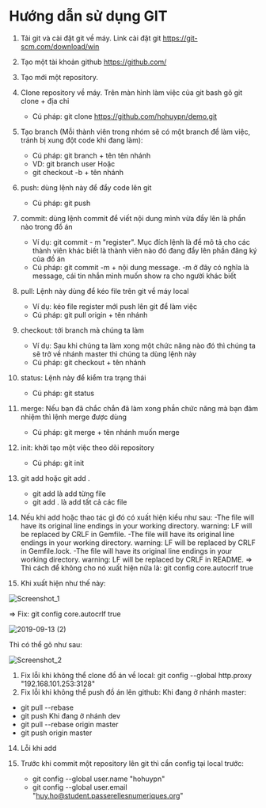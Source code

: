 ﻿# Hướng dẫn sử dụng GIT
1. Tải git và cài đặt git về máy. Link cài đặt git https://git-scm.com/download/win
2. Tạo một tài khoản github https://github.com/
3. Tạo mới một repository.
3. Clone repository về máy. Trên màn hình làm việc của git bash gõ git clone + địa chỉ
    - Cú pháp: git clone https://github.com/hohuypn/demo.git
4. Tạo branch (Mỗi thành viên trong nhóm sẽ có một branch để làm việc, tránh bị xung đột code khi đang làm):
    - Cú pháp: git branch + tên tên nhánh
    - VD: git branch user
    Hoặc
    - git checkout -b + tên nhánh
5. push: dùng lệnh này để đẩy code lên git
    - Cú pháp: git push
6. commit: dùng lệnh commit để viết nội dung mình vừa đầy lên là phần nào trong đồ án
    - Ví dụ: git commit - m "register". Mục đích lệnh là để mô tả cho các thành viên khác biết là thành viên nào đó đang đẩy lên phần đăng ký của đồ án
    - Cú pháp: git commit -m + nội dung message. -m ở đây có nghĩa là message, cái tin nhắn mình muốn show ra cho người khác biết
7. pull: Lệnh này dùng để kéo file trên git về máy local
    - Ví dụ: kéo file register mới push lên git để làm việc
    - Cú pháp: git pull origin + tên nhánh
8. checkout: tới branch mà chúng ta làm
    - Ví dụ: Sau khi chúng ta làm xong một chức năng nào đó thì chúng ta sẽ trở về nhánh master thì chúng ta dùng lệnh này
    - Cú pháp: git checkout + tên nhánh
9. status: Lệnh này để kiểm tra trạng thái
    - Cú pháp: git status
10. merge: Nếu bạn đã chắc chắn đã làm xong phần chức năng mà bạn đảm nhiệm thì lệnh merge được dùng
    - Cú pháp: git merge + tên nhánh muốn merge
11. init: khởi tạo một việc theo dõi repository
    - Cú pháp: git init
12. git add <name> hoặc git add .
    - git add <name> là add từng file
    - git add . là add tất cả các file
13. Nếu khi add hoặc thao tác gì đó có xuất hiện kiểu như sau:
    -The file will have its original line endings in your working directory. warning: LF will be replaced by CRLF in Gemfile.
    -The file will have its original line endings in your working directory. warning: LF will be replaced by CRLF in Gemfile.lock.
    -The file will have its original line endings in your working directory. warning: LF will be replaced by CRLF in README.
 => Thì cách để không cho nó xuất hiện nữa là: git config core.autocrlf true
    
 14. Khi xuất hiện như thế này:
 
 
 ![Screenshot_1](https://user-images.githubusercontent.com/50701095/67384062-a60b6e80-f5ba-11e9-9b37-36fee904eb04.png)
 
 
 => Fix:  git config core.autocrlf true
 

 
 
![2019-09-13 (2)](https://user-images.githubusercontent.com/50701095/64855540-4d0afb00-d64a-11e9-94d8-8d6d2fd3cf5c.png)


Thì có thể gõ như sau:


![Screenshot_2](https://user-images.githubusercontent.com/50701095/64855634-89d6f200-d64a-11e9-9b62-29418dc7c156.png)




1. Fix lỗi khi không thể clone đồ án về local: git config --global http.proxy "192.168.101.253:3128"
2. Fix lỗi khi không thể push đồ án lên github: Khi đang ở nhánh master:
 - git pull --rebase
 - git push Khi đang ở nhánh dev
 -  git pull --rebase origin master
 - git push origin master
14. Lỗi khi add

16. Trước khi commit một repository lên git thì cần config tại local trước:
     - git config --global user.name "hohuypn"
     - git config --global user.email "huy.ho@student.passerellesnumeriques.org"
